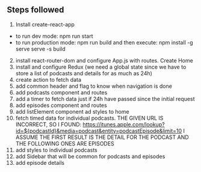 ## Steps followed
1) Install create-react-app
- to run dev mode: 
        npm run start
- to run production mode: npm run build and then execute: 
        npm install -g serve
        serve -s build

2) install react-router-dom and configure App.js with routes. Create Home
3) install and configure Redux (we need a global state since we have to store a list of podcasts and details for as much as 24h)
4) create action to fetch data
5) add common header and flag to know when navigation is done
6) add podcasts component and routes
7) add a timer to fetch data just if 24h have passed since the initial request
8) add episodes component and routes
9) add listElement component ad styles to home
10) fetch timed data for individual podcasts. THE GIVEN URL IS INCORRECT, SO I FOUND:
https://itunes.apple.com/lookup?id=${podcastId}&media=podcast&entity=podcastEpisode&limit=10
I ASSUME THE FIRST RESULT IS THE DETAIL FOR THE PODCAST AND THE FOLLOWING ONES ARE EPISODES
11) add styles to individual podcasts
12) add Sidebar that will be common for podcasts and episodes
13) add episode details